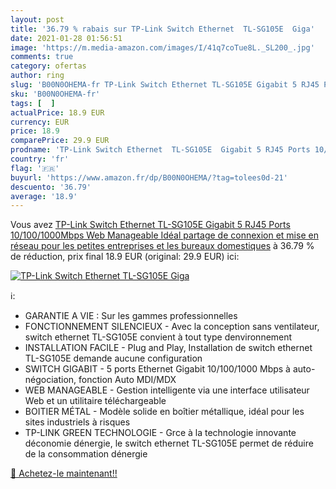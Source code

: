 ```yaml
---
layout: post
title: '36.79 % rabais sur TP-Link Switch Ethernet  TL-SG105E  Giga'
date: 2021-01-28 01:56:51
image: 'https://m.media-amazon.com/images/I/41q7coTue8L._SL200_.jpg'
comments: true
category: ofertas
author: ring
slug: 'B00N0OHEMA-fr TP-Link Switch Ethernet TL-SG105E Gigabit 5 RJ45 Ports...'
sku: 'B00N0OHEMA-fr'
tags: [  ]
actualPrice: 18.9 EUR
currency: EUR
price: 18.9
comparePrice: 29.9 EUR
prodname: 'TP-Link Switch Ethernet  TL-SG105E  Gigabit 5 RJ45 Ports 10/100/1000Mbps Web Manageable  Idéal partage de connexion et mise en réseau pour les petites entreprises et les bureaux domestiques'
country: 'fr'
flag: '🇫🇷'
buyurl: 'https://www.amazon.fr/dp/B00N0OHEMA/?tag=tolees0d-21'
descuento: '36.79'
average: '18.9'
---
```


Vous avez [TP-Link Switch Ethernet  TL-SG105E  Gigabit 5 RJ45 Ports 10/100/1000Mbps Web Manageable  Idéal partage de connexion et mise en réseau pour les petites entreprises et les bureaux domestiques](https://www.amazon.fr/dp/B00N0OHEMA/?tag=tolees0d-21)  à  36.79 % de réduction, prix final  18.9 EUR (original: 29.9 EUR) ici:

[![TP-Link Switch Ethernet  TL-SG105E  Giga](https://m.media-amazon.com/images/I/41q7coTue8L._SL200_.jpg)](https://www.amazon.fr/dp/B00N0OHEMA/?tag=tolees0d-21)

ℹ️:

- GARANTIE A VIE : Sur les gammes professionnelles
- FONCTIONNEMENT SILENCIEUX - Avec la conception sans ventilateur, switch ethernet TL-SG105E convient à tout type denvironnement
- INSTALLATION FACILE - Plug and Play, Installation de switch ethernet TL-SG105E demande aucune configuration
- SWITCH GIGABIT - 5 ports Ethernet Gigabit 10/100/1000 Mbps à auto-négociation, fonction Auto MDI/MDX
- WEB MANAGEABLE - Gestion intelligente via une interface utilisateur Web et un utilitaire téléchargeable
- BOITIER MÉTAL - Modèle solide en boîtier métallique, idéal pour les sites industriels à risques
- TP-LINK GREEN TECHNOLOGIE - Grce à la technologie innovante déconomie dénergie, le switch ethernet TL-SG105E permet de réduire de la consommation dénergie

[🛒 Achetez-le maintenant!!](https://www.amazon.fr/dp/B00N0OHEMA/?tag=tolees0d-21)
